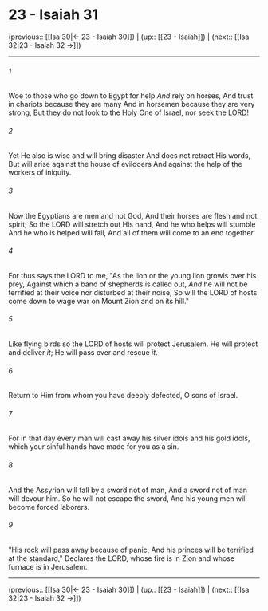 # 23 - Isaiah 31

(previous:: [[Isa 30|← 23 - Isaiah 30]]) | (up:: [[23 - Isaiah]]) | (next:: [[Isa 32|23 - Isaiah 32 →]])

***


###### 1 
Woe to those who go down to Egypt for help _And_ rely on horses, And trust in chariots because they are many And in horsemen because they are very strong, But they do not look to the Holy One of Israel, nor seek the LORD! 

###### 2 
Yet He also is wise and will bring disaster And does not retract His words, But will arise against the house of evildoers And against the help of the workers of iniquity. 

###### 3 
Now the Egyptians are men and not God, And their horses are flesh and not spirit; So the LORD will stretch out His hand, And he who helps will stumble And he who is helped will fall, And all of them will come to an end together. 

###### 4 
For thus says the LORD to me, "As the lion or the young lion growls over his prey, Against which a band of shepherds is called out, _And_ he will not be terrified at their voice nor disturbed at their noise, So will the LORD of hosts come down to wage war on Mount Zion and on its hill." 

###### 5 
Like flying birds so the LORD of hosts will protect Jerusalem. He will protect and deliver _it_; He will pass over and rescue _it_. 

###### 6 
Return to Him from whom you have deeply defected, O sons of Israel. 

###### 7 
For in that day every man will cast away his silver idols and his gold idols, which your sinful hands have made for you as a sin. 

###### 8 
And the Assyrian will fall by a sword not of man, And a sword not of man will devour him. So he will not escape the sword, And his young men will become forced laborers. 

###### 9 
"His rock will pass away because of panic, And his princes will be terrified at the standard," Declares the LORD, whose fire is in Zion and whose furnace is in Jerusalem.

***

(previous:: [[Isa 30|← 23 - Isaiah 30]]) | (up:: [[23 - Isaiah]]) | (next:: [[Isa 32|23 - Isaiah 32 →]])
